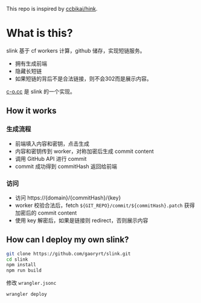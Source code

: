 This repo is inspired by [ccbikai/hink](https://github.com/ccbikai/hink).

# What is this?
slink 基于 cf workers 计算，github 储存，实现短链服务。
- 拥有生成前端
- 隐藏长短链
- 如果短链的背后不是合法链接，则不会302而是展示内容。

[c-o.cc](https://c-o.cc) 是 slink 的一个实现。

## How it works
### 生成流程
- 前端填入内容和密钥，点击生成
- 内容和密钥传到 worker，对称加密后生成 commit content
- 调用 GitHub API 进行 commit
- commit 成功得到 commitHash 返回给前端

### 访问
- 访问 https://{domain}/{commitHash}/{key}
- worker 校验合法后，fetch `${GIT_REPO}/commit/${commitHash}.patch` 获得加密后的 commit content
- 使用 key 解密后，如果是链接则 redirect，否则展示内容

## How can I deploy my own slink?
```bash
git clone https://github.com/gaoryrt/slink.git
cd slink
npm install
npm run build
```
修改 `wrangler.jsonc`
```bash
wrangler deploy
```
